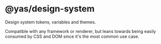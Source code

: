 # @yas/design-system

Design system tokens, variables and themes.

Compatible with any framework or renderer, but leans towards being easily consumed by CSS and DOM since it's the most common use case.
